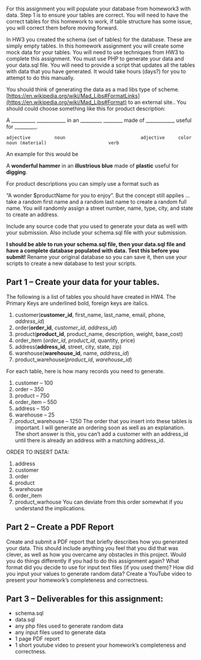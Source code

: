For this assignment you will populate your database from homework3 with data.  Step 1 is to ensure your tables are correct.  You will need to have the correct tables for this homework to work, if table structure has some issue, you will correct them before moving forward.

In HW3 you created the schema (set of tables) for the database.  These are simply empty tables.  In this homework assignment you will create some mock data for your tables.  You will need to use techniques from HW3 to complete this assignment.  You must use PHP to generate your data and your data.sql file.  You will need to provide a script that updates all the tables with data that you have generated.  It would take hours (days?) for you to attempt to do this manually.

You should think of generating the data as a mad libs type of scheme.  [https://en.wikipedia.org/wiki/Mad_Libs#FormatLinks](https://en.wikipedia.org/wiki/Mad_Libs#Format) to an external site..  You should could choose something like this for product description:

A __________  ____________ in an _________ ________ made of ____________ useful for _________.

    adjective         noun                            adjective     color                           noun (material)                       verb

An example for this would be

A **wonderful hammer** in an **illustrious blue** made of **plastic** useful for **digging**. 

For product descriptions you can simply use a format such as

“A wonder $productName for you to enjoy”.   But the concept still applies … take a random first name and a random last name to create a random full name.  You will randomly assign a street number, name, type, city, and state to create an address.

Include any source code that you used to generate your data as well with your submission.  Also include your schema.sql file with your submission.

**I should be able to run your schema.sql file, then your data.sql file and have a complete database populated with data.  Test this before you submit!**  Rename your original database so you can save it, then use your scripts to create a new database to test your scripts.

## Part 1 – Create your data for your tables.
The following is a list of tables you should have created in HW4.  The Primary Keys are underlined bold, foreign keys are italics.

1. customer(**customer_id**, first_name, last_name, email, phone, _address_id_)
2. order(**order_id**, _customer_id_, _address_id_)
3. product(**product_id**, product_name, description, weight, base_cost)
4. order_item (_order_id_, _product_id_, quantity, price)
5. address(**address_id**, street, city, state, zip)
6. warehouse(**warehouse_id**, name, _address_id_)
7. product_warehouse(_product_id_, _warehouse_id_)

For each table, here is how many records you need to generate.

1. customer – 100
2. order – 350
3. product – 750
4. order_item – 550
5. address – 150
6. warehouse – 25
7. product_warehouse – 1250
The order that you insert into these tables is important.  I will generate an ordering soon as well as an explanation.  The short answer is this, you can’t add a customer with an address_id until there is already an address with a matching address_id.

ORDER TO INSERT DATA:

1. address
2. customer
3. order
4. product
5. warehouse
6. order_item
7. product_warhouse
You can deviate from this order somewhat if you understand the implications.

## Part 2 – Create a PDF Report
Create and submit a PDF report that briefly describes how you generated your data.  This should include anything you feel that you did that was clever, as well as how you overcame any obstacles in this project.  Would you do things differently if you had to do this assignment again?  What format did you decide to use for input text files (if you used them)?  How did you input your values to generate random data?  Create a YouTube video to present your homework’s completeness and correctness.

## Part 3 – Deliverables for this assignment:
- schema.sql
- data.sql
- any php files used to generate random data
- any input files used to generate data
- 1 page PDF report
- 1 short youtube video to present your homework’s completeness and correctness.
